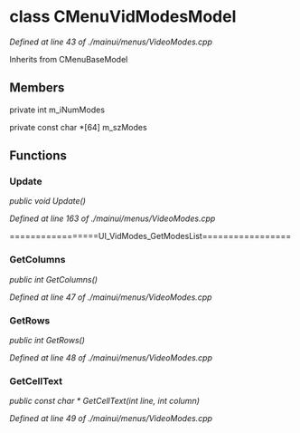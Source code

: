 # class CMenuVidModesModel

*Defined at line 43 of ./mainui/menus/VideoModes.cpp*

Inherits from CMenuBaseModel



## Members

private int m_iNumModes

private const char *[64] m_szModes



## Functions

### Update

*public void Update()*

*Defined at line 163 of ./mainui/menus/VideoModes.cpp*

=================UI_VidModes_GetModesList=================

### GetColumns

*public int GetColumns()*

*Defined at line 47 of ./mainui/menus/VideoModes.cpp*

### GetRows

*public int GetRows()*

*Defined at line 48 of ./mainui/menus/VideoModes.cpp*

### GetCellText

*public const char * GetCellText(int line, int column)*

*Defined at line 49 of ./mainui/menus/VideoModes.cpp*




